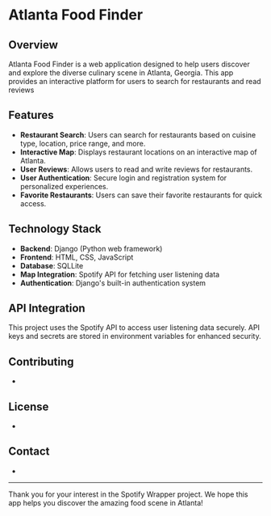 # Atlanta Food Finder

## Overview

Atlanta Food Finder is a web application designed to help users discover and explore the diverse culinary scene in Atlanta, Georgia. This app provides an interactive platform for users to search for restaurants and read reviews
## Features

- **Restaurant Search**: Users can search for restaurants based on cuisine type, location, price range, and more.
- **Interactive Map**: Displays restaurant locations on an interactive map of Atlanta.
- **User Reviews**: Allows users to read and write reviews for restaurants.
- **User Authentication**: Secure login and registration system for personalized experiences.
- **Favorite Restaurants**: Users can save their favorite restaurants for quick access.

## Technology Stack

- **Backend**: Django (Python web framework)
- **Frontend**: HTML, CSS, JavaScript
- **Database**: SQLLite
- **Map Integration**: Spotify API for fetching user listening data
- **Authentication**: Django's built-in authentication system

## API Integration

This project uses the Spotify API to access user listening data securely. API keys and secrets are stored in environment variables for enhanced security.

## Contributing

-

## License

-

## Contact

-

---

Thank you for your interest in the Spotify Wrapper project. We hope this app helps you discover the amazing food scene in Atlanta!
